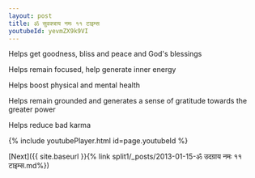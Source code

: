 ```yaml
---
layout: post
title: ॐ सुवक्त्राय नमः ११ टाइम्स
youtubeId: yevmZX9k9VI
---
```

 
 
Helps get goodness, bliss and peace and God's blessings
 
Helps remain focused, help generate inner energy 
 
Helps boost physical and mental health 
 
Helps remain grounded and generates a sense of gratitude towards the greater power 
 
Helps reduce bad karma
 
 
 
 


{% include youtubePlayer.html id=page.youtubeId %}
 
[Next]({{ site.baseurl }}{% link  split1/_posts/2013-01-15-ॐ उदग्राय नमः ११ टाइम्स.md%})
 
